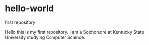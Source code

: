 # hello-world
first repository


Hello this is my first repository.
I am a Sophomore at Kentucky State University studying Computer Science. 
